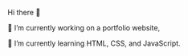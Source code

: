 Hi there 👋

🔭 I’m currently working on a portfolio website,

🌱 I’m currently learning HTML, CSS, and JavaScript.
